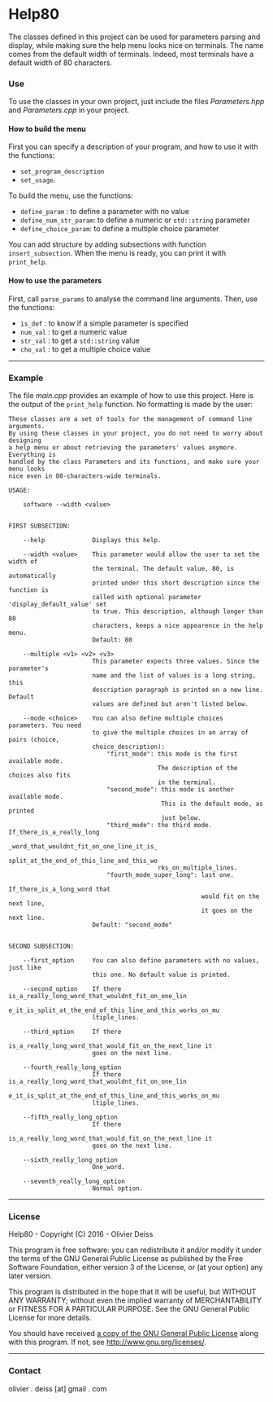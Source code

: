 # Help80

The classes defined in this project can be used for parameters parsing and display, while making sure the help menu looks nice on terminals. The name comes from the default width of terminals. Indeed, most terminals have a default width of 80 characters.

### Use

To use the classes in your own project, just include the files *Parameters.hpp* and *Parameters.cpp* in your project.

#### How to build the menu
        
First you can specify a description of your program, and how to use it with the functions:
* `set_program_description`
* `set_usage`.
 
To build the menu, use the functions:
* `define_param` : to define a parameter with no value
* `define_num_str_param`: to define a numeric or `std::string` parameter
* `define_choice_param`: to define a multiple choice parameter
 
You can add structure by adding subsections with function `insert_subsection`.
When the menu is ready, you can print it with `print_help`.
        
#### How to use the parameters
 
First, call `parse_params` to analyse the command line arguments. Then, use the functions:
* `is_def` :  to know if a simple parameter is specified
* `num_val` : to get a numeric value
* `str_val` : to get a `std::string` value
* `cho_val` : to get a multiple choice value

***

### Example

The file *main.cpp* provides an example of how to use this project. Here is the output of the `print_help` function. No formatting is made by the user:

	These classes are a set of tools for the management of command line arguments.
	By using these classes in your project, you do not need to worry about designing
	a help menu or about retrieving the parameters' values anymore. Everything is
	handled by the class Parameters and its functions, and make sure your menu looks
	nice even in 80-characters-wide terminals.

	USAGE:

		software --width <value>


	FIRST SUBSECTION:

		--help             Displays this help.

		--width <value>    This parameter would allow the user to set the width of
                      	   the terminal. The default value, 80, is automatically
                      	   printed under this short description since the function is
                      	   called with optional parameter 'display_default_value' set
                      	   to true. This description, although longer than 80
                      	   characters, keeps a nice appearence in the help menu.
                      	   Default: 80

		--multiple <v1> <v2> <v3>
                      	   This parameter expects three values. Since the parameter's
                      	   name and the list of values is a long string, this
                      	   description paragraph is printed on a new line. Default
                      	   values are defined but aren't listed below.

		--mode <choice>    You can also define multiple choices parameters. You need
                      	   to give the multiple choices in an array of pairs (choice,
                      	   choice_description):
                         	   "first_mode": this mode is the first available mode.
                                       	     The description of the choices also fits
                                       	     in the terminal.
                         	   "second_mode": this mode is another available mode.
                                        	  This is the default mode, as printed
                                       	      just below.
                         	   "third_mode": the third mode. If_there_is_a_really_long
                                       	     _word_that_wouldnt_fit_on_one_line_it_is_
                                       	     split_at_the_end_of_this_line_and_this_wo
                                       	     rks_on_multiple_lines.
                         	   "fourth_mode_super_long": last one.
                                                  	     If_there_is_a_long_word that
                                                   	     would fit on the next line,
                                                   	     it goes on the next line.
                      	   Default: "second_mode"


	SECOND SUBSECTION:

		--first_option     You can also define parameters with no values, just like
                      	   this one. No default value is printed.

		--second_option    If there is_a_really_long_word_that_wouldnt_fit_on_one_lin
                      	   e_it_is_split_at_the_end_of_this_line_and_this_works_on_mu
                      	   ltiple_lines.

		--third_option     If there
                      	   is_a_really_long_word_that_would_fit_on_the_next_line it
                      	   goes on the next line.

		--fourth_really_long_option
                      	   If there is_a_really_long_word_that_wouldnt_fit_on_one_lin
                      	   e_it_is_split_at_the_end_of_this_line_and_this_works_on_mu
                      	   ltiple_lines.

		--fifth_really_long_option
                      	   If there
                      	   is_a_really_long_word_that_would_fit_on_the_next_line it
                      	   goes on the next line.

		--sixth_really_long_option
                      	   One_word.

		--seventh_really_long_option
                      	   Normal option.

***

### License

Help80 - Copyright (C) 2016 -  Olivier Deiss

This program is free software: you can redistribute it and/or modify
it under the terms of the GNU General Public License as published by
the Free Software Foundation, either version 3 of the License, or
(at your option) any later version.

This program is distributed in the hope that it will be useful,
but WITHOUT ANY WARRANTY; without even the implied warranty of
MERCHANTABILITY or FITNESS FOR A PARTICULAR PURPOSE.  See the
GNU General Public License for more details.

You should have received [a copy of the GNU General Public License](COPYING)
along with this program. If not, see <http://www.gnu.org/licenses/>.

***

### Contact

olivier . deiss [at] gmail . com

